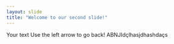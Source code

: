 ```yaml
---
layout: slide
title: "Welcome to our second slide!"
---
```

Your text
Use the left arrow to go back!
ABNJIdçlhasjdhashdaçs
